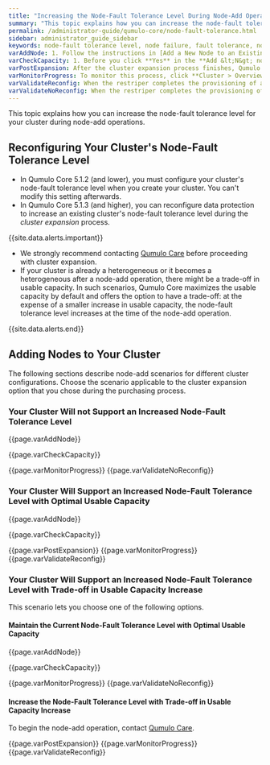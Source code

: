 ```yaml
---
title: "Increasing the Node-Fault Tolerance Level During Node-Add Operations"
summary: "This topic explains how you can increase the node-fault tolerance level for your cluster during node-add operations."
permalink: /administrator-guide/qumulo-core/node-fault-tolerance.html
sidebar: administrator_guide_sidebar
keywords: node-fault tolerance level, node failure, fault tolerance, node add, node-add, cluster expansion, expand, reconfiguration
varAddNode: 1. Follow the instructions in [Add a New Node to an Existing Qumulo Cluster](https://care.qumulo.com/hc/en-us/articles/360001070307) on Qumulo Care.
varCheckCapacity: 1. Before you click **Yes** in the **Add &lt;N&gt; nodes to cluster &lt;MyCluster&gt;?** dialog box, check that the projected capacity matches the expected capacity.
varPostExpansion: After the cluster expansion process finishes, Qumulo Core begins data protection reconfiguration automatically.
varMonitorProgress: To monitor this process, click **Cluster > Overview**. On the **Cluster** page, in the protection status section, you can view the rebalance phase status and the estimated time to completion.
varValidateReconfig: When the restriper completes the provisioning of additional usable capacity and data protection reconfiguration, the **Data Protected** section shows the increased node-fault tolerance level.
varValidateNoReconfig: When the restriper completes the provisioning of additional usable capacity, the **Data Protected** section shows the same node-fault tolerance level as before node-add.
---
```


This topic explains how you can increase the node-fault tolerance level for your cluster during node-add operations.

## Reconfiguring Your Cluster's Node-Fault Tolerance Level
* In Qumulo Core 5.1.2 (and lower), you must configure your cluster's node-fault tolerance level when you create your cluster. You can't modify this setting afterwards.
* In Qumulo Core 5.1.3 (and higher), you can reconfigure data protection to increase an existing cluster's node-fault tolerance level during the _cluster expansion_ process.

{{site.data.alerts.important}}
<ul>
  <li>We strongly recommend contacting <a href="https://care.qumulo.com/hc/en-us/articles/115008409408">Qumulo Care</a> before proceeding with cluster expansion.</li>
  <li>If your cluster is already a heterogeneous or it becomes a heterogeneous after a node-add operation, there might be a trade-off in usable capacity. In such scenarios, Qumulo Core maximizes the usable capacity by default and offers the option to have a trade-off: at the expense of a smaller increase in usable capacity, the node-fault tolerance level increases at the time of the node-add operation.</li>
</ul>
{{site.data.alerts.end}}

## Adding Nodes to Your Cluster
The following sections describe node-add scenarios for different cluster configurations. Choose the scenario applicable to the cluster expansion option that you chose during the purchasing process.

### Your Cluster Will not Support an Increased Node-Fault Tolerance Level
{{page.varAddNode}}

{{page.varCheckCapacity}}

{{page.varMonitorProgress}} {{page.varValidateNoReconfig}}

### Your Cluster Will Support an Increased Node-Fault Tolerance Level with Optimal Usable Capacity
{{page.varAddNode}}

{{page.varCheckCapacity}}

{{page.varPostExpansion}} {{page.varMonitorProgress}} {{page.varValidateReconfig}}

### Your Cluster Will Support an Increased Node-Fault Tolerance Level with Trade-off in Usable Capacity Increase
This scenario lets you choose one of the following options.

#### Maintain the Current Node-Fault Tolerance Level with Optimal Usable Capacity
{{page.varAddNode}}

{{page.varCheckCapacity}}

{{page.varMonitorProgress}} {{page.varValidateNoReconfig}}

#### Increase the Node-Fault Tolerance Level with Trade-off in Usable Capacity Increase
To begin the node-add operation, contact <a href="https://care.qumulo.com/hc/en-us/articles/115008409408">Qumulo Care</a>.

{{page.varPostExpansion}} {{page.varMonitorProgress}} {{page.varValidateReconfig}}
